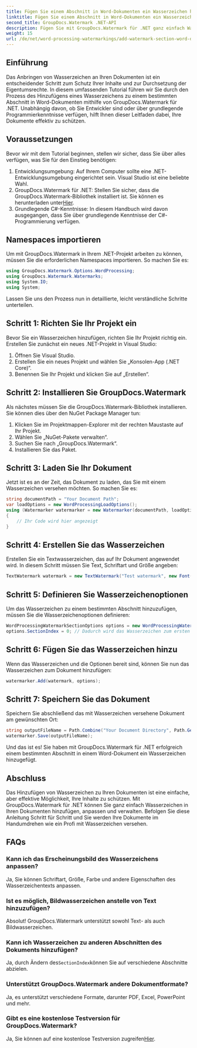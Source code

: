 ```yaml
---
title: Fügen Sie einem Abschnitt in Word-Dokumenten ein Wasserzeichen hinzu
linktitle: Fügen Sie einem Abschnitt in Word-Dokumenten ein Wasserzeichen hinzu
second_title: GroupDocs.Watermark .NET-API
description: Fügen Sie mit GroupDocs.Watermark für .NET ganz einfach Wasserzeichen zu Word-Dokumenten hinzu. Schützen Sie Ihre Inhalte mit dieser einfachen Anleitung.
weight: 15
url: /de/net/word-processing-watermarkings/add-watermark-section-word-docs/
---
```

## Einführung
Das Anbringen von Wasserzeichen an Ihren Dokumenten ist ein entscheidender Schritt zum Schutz Ihrer Inhalte und zur Durchsetzung der Eigentumsrechte. In diesem umfassenden Tutorial führen wir Sie durch den Prozess des Hinzufügens eines Wasserzeichens zu einem bestimmten Abschnitt in Word-Dokumenten mithilfe von GroupDocs.Watermark für .NET. Unabhängig davon, ob Sie Entwickler sind oder über grundlegende Programmierkenntnisse verfügen, hilft Ihnen dieser Leitfaden dabei, Ihre Dokumente effektiv zu schützen.
## Voraussetzungen
Bevor wir mit dem Tutorial beginnen, stellen wir sicher, dass Sie über alles verfügen, was Sie für den Einstieg benötigen:
1. Entwicklungsumgebung: Auf Ihrem Computer sollte eine .NET-Entwicklungsumgebung eingerichtet sein. Visual Studio ist eine beliebte Wahl.
2.  GroupDocs.Watermark für .NET: Stellen Sie sicher, dass die GroupDocs.Watermark-Bibliothek installiert ist. Sie können es herunterladen unter[Hier](https://releases.groupdocs.com/Watermark/net/).
3. Grundlegende C#-Kenntnisse: In diesem Handbuch wird davon ausgegangen, dass Sie über grundlegende Kenntnisse der C#-Programmierung verfügen.
## Namespaces importieren
Um mit GroupDocs.Watermark in Ihrem .NET-Projekt arbeiten zu können, müssen Sie die erforderlichen Namespaces importieren. So machen Sie es:
```csharp
using GroupDocs.Watermark.Options.WordProcessing;
using GroupDocs.Watermark.Watermarks;
using System.IO;
using System;
```
Lassen Sie uns den Prozess nun in detaillierte, leicht verständliche Schritte unterteilen.
## Schritt 1: Richten Sie Ihr Projekt ein
Bevor Sie ein Wasserzeichen hinzufügen, richten Sie Ihr Projekt richtig ein. Erstellen Sie zunächst ein neues .NET-Projekt in Visual Studio:
1. Öffnen Sie Visual Studio.
2. Erstellen Sie ein neues Projekt und wählen Sie „Konsolen-App (.NET Core)“.
3. Benennen Sie Ihr Projekt und klicken Sie auf „Erstellen“.
## Schritt 2: Installieren Sie GroupDocs.Watermark
Als nächstes müssen Sie die GroupDocs.Watermark-Bibliothek installieren. Sie können dies über den NuGet Package Manager tun:
1. Klicken Sie im Projektmappen-Explorer mit der rechten Maustaste auf Ihr Projekt.
2. Wählen Sie „NuGet-Pakete verwalten“.
3. Suchen Sie nach „GroupDocs.Watermark“.
4. Installieren Sie das Paket.
## Schritt 3: Laden Sie Ihr Dokument
Jetzt ist es an der Zeit, das Dokument zu laden, das Sie mit einem Wasserzeichen versehen möchten. So machen Sie es:
```csharp
string documentPath = "Your Document Path";
var loadOptions = new WordProcessingLoadOptions();
using (Watermarker watermarker = new Watermarker(documentPath, loadOptions))
{
    // Ihr Code wird hier angezeigt
}
```
## Schritt 4: Erstellen Sie das Wasserzeichen
Erstellen Sie ein Textwasserzeichen, das auf Ihr Dokument angewendet wird. In diesem Schritt müssen Sie Text, Schriftart und Größe angeben:
```csharp
TextWatermark watermark = new TextWatermark("Test watermark", new Font("Arial", 19));
```
## Schritt 5: Definieren Sie Wasserzeichenoptionen
Um das Wasserzeichen zu einem bestimmten Abschnitt hinzuzufügen, müssen Sie die Wasserzeichenoptionen definieren:
```csharp
WordProcessingWatermarkSectionOptions options = new WordProcessingWatermarkSectionOptions();
options.SectionIndex = 0; // Dadurch wird das Wasserzeichen zum ersten Abschnitt hinzugefügt
```
## Schritt 6: Fügen Sie das Wasserzeichen hinzu
Wenn das Wasserzeichen und die Optionen bereit sind, können Sie nun das Wasserzeichen zum Dokument hinzufügen:
```csharp
watermarker.Add(watermark, options);
```
## Schritt 7: Speichern Sie das Dokument
Speichern Sie abschließend das mit Wasserzeichen versehene Dokument am gewünschten Ort:
```csharp
string outputFileName = Path.Combine("Your Document Directory", Path.GetFileName(documentPath));
watermarker.Save(outputFileName);
```
Und das ist es! Sie haben mit GroupDocs.Watermark für .NET erfolgreich einem bestimmten Abschnitt in einem Word-Dokument ein Wasserzeichen hinzugefügt.
## Abschluss
Das Hinzufügen von Wasserzeichen zu Ihren Dokumenten ist eine einfache, aber effektive Möglichkeit, Ihre Inhalte zu schützen. Mit GroupDocs.Watermark für .NET können Sie ganz einfach Wasserzeichen in Ihren Dokumenten hinzufügen, anpassen und verwalten. Befolgen Sie diese Anleitung Schritt für Schritt und Sie werden Ihre Dokumente im Handumdrehen wie ein Profi mit Wasserzeichen versehen.
## FAQs
### Kann ich das Erscheinungsbild des Wasserzeichens anpassen?
Ja, Sie können Schriftart, Größe, Farbe und andere Eigenschaften des Wasserzeichentexts anpassen.
### Ist es möglich, Bildwasserzeichen anstelle von Text hinzuzufügen?
Absolut! GroupDocs.Watermark unterstützt sowohl Text- als auch Bildwasserzeichen.
### Kann ich Wasserzeichen zu anderen Abschnitten des Dokuments hinzufügen?
 Ja, durch Ändern des`SectionIndex`können Sie auf verschiedene Abschnitte abzielen.
### Unterstützt GroupDocs.Watermark andere Dokumentformate?
Ja, es unterstützt verschiedene Formate, darunter PDF, Excel, PowerPoint und mehr.
### Gibt es eine kostenlose Testversion für GroupDocs.Watermark?
 Ja, Sie können auf eine kostenlose Testversion zugreifen[Hier](https://releases.groupdocs.com/).